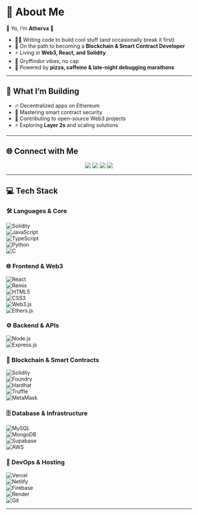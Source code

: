 # 💫 About Me
👋 Yo, I’m **Atherva** 🦇  
- 🧑‍💻 Writing code to build cool stuff (and occasionally break it first)  
- 🔗 On the path to becoming a **Blockchain & Smart Contract Developer**  
- ⚡ Living in **Web3, React, and Solidity**  
- 🦁 Gryffindor vibes, no cap  
- 🍕 Powered by **pizza, caffeine & late-night debugging marathons**  

---

## 🚀 What I’m Building
- 🔥 Decentralized apps on Ethereum  
- 🔐 Mastering smart contract security  
- 🌟 Contributing to open-source Web3 projects  
- ⚡ Exploring **Layer 2s** and scaling solutions  

---

## 🌐 Connect with Me
<p align="center">
<a href="https://www.instagram.com/atherva_innit/"><img src="https://img.shields.io/badge/Instagram-%23E4405F?style=for-the-badge&logo=Instagram&logoColor=white"></a>
<a href="https://www.linkedin.com/in/atherva-salunke-5ba508299/"><img src="https://img.shields.io/badge/LinkedIn-%230077B5?style=for-the-badge&logo=linkedin&logoColor=white"></a>
<a href="https://x.com/ATsTweeting"><img src="https://img.shields.io/badge/Twitter-black?style=for-the-badge&logo=X&logoColor=white"></a>
<a href="mailto:athervasalunke1805@gmail.com"><img src="https://img.shields.io/badge/Email-D14836?style=for-the-badge&logo=gmail&logoColor=white"></a>
</p>

---

## 💻 Tech Stack  

### 🛠 Languages & Core  
![Solidity](https://img.shields.io/badge/Solidity-363636?style=for-the-badge&logo=solidity&logoColor=white)  
![JavaScript](https://img.shields.io/badge/JavaScript-323330?style=for-the-badge&logo=javascript&logoColor=F7DF1E)  
![TypeScript](https://img.shields.io/badge/TypeScript-007ACC?style=for-the-badge&logo=typescript&logoColor=white)  
![Python](https://img.shields.io/badge/Python-3670A0?style=for-the-badge&logo=python&logoColor=ffdd54)  
![C](https://img.shields.io/badge/C-00599C?style=for-the-badge&logo=c&logoColor=white)  

### 🌐 Frontend & Web3  
![React](https://img.shields.io/badge/React-20232A?style=for-the-badge&logo=react&logoColor=61DAFB)  
![Remix](https://img.shields.io/badge/Remix-000000?style=for-the-badge&logo=remix&logoColor=white)  
![HTML5](https://img.shields.io/badge/HTML5-E34F26?style=for-the-badge&logo=html5&logoColor=white)  
![CSS3](https://img.shields.io/badge/CSS3-1572B6?style=for-the-badge&logo=css3&logoColor=white)  
![Web3.js](https://img.shields.io/badge/Web3.js-F16822?style=for-the-badge&logo=web3.js&logoColor=white)  
![Ethers.js](https://img.shields.io/badge/Ethers.js-7A98FB?style=for-the-badge&logo=ethereum&logoColor=white)  

### ⚙️ Backend & APIs  
![Node.js](https://img.shields.io/badge/Node.js-339933?style=for-the-badge&logo=node.js&logoColor=white)  
![Express.js](https://img.shields.io/badge/Express.js-000000?style=for-the-badge&logo=express&logoColor=white)  

### 🔗 Blockchain & Smart Contracts  
![Solidity](https://img.shields.io/badge/Solidity-363636?style=for-the-badge&logo=solidity&logoColor=white)  
![Foundry](https://img.shields.io/badge/Foundry-000000?style=for-the-badge&logo=foundry&logoColor=white)  
![Hardhat](https://img.shields.io/badge/Hardhat-FFF100?style=for-the-badge&logo=hardhat&logoColor=black)  
![Truffle](https://img.shields.io/badge/Truffle-5E464D?style=for-the-badge&logo=truffle&logoColor=white)  
![MetaMask](https://img.shields.io/badge/MetaMask-F6851B?style=for-the-badge&logo=metamask&logoColor=white)  

### 🗄 Database & Infrastructure  
![MySQL](https://img.shields.io/badge/MySQL-4479A1?style=for-the-badge&logo=mysql&logoColor=white)  
![MongoDB](https://img.shields.io/badge/MongoDB-4EA94B?style=for-the-badge&logo=mongodb&logoColor=white)  
![Supabase](https://img.shields.io/badge/Supabase-3ECF8E?style=for-the-badge&logo=supabase&logoColor=white)  
![AWS](https://img.shields.io/badge/AWS-232F3E?style=for-the-badge&logo=amazonaws&logoColor=white)  

### 🚀 DevOps & Hosting  
![Vercel](https://img.shields.io/badge/Vercel-000000?style=for-the-badge&logo=vercel&logoColor=white)  
![Netlify](https://img.shields.io/badge/Netlify-000000?style=for-the-badge&logo=netlify&logoColor=00C7B7)  
![Firebase](https://img.shields.io/badge/Firebase-039BE5?style=for-the-badge&logo=firebase)  
![Render](https://img.shields.io/badge/Render-46E3B7?style=for-the-badge&logo=render&logoColor=white)  
![Git](https://img.shields.io/badge/Git-F05033?style=for-the-badge&logo=git&logoColor=white)  

---
